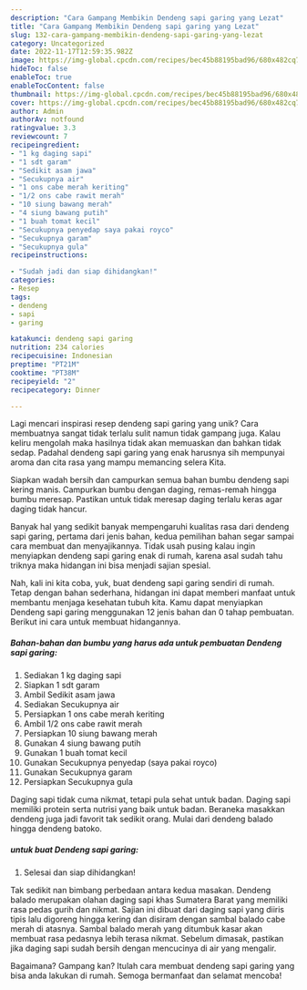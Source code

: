 ```yaml
---
description: "Cara Gampang Membikin Dendeng sapi garing yang Lezat"
title: "Cara Gampang Membikin Dendeng sapi garing yang Lezat"
slug: 132-cara-gampang-membikin-dendeng-sapi-garing-yang-lezat
category: Uncategorized
date: 2022-11-17T12:59:35.982Z
image: https://img-global.cpcdn.com/recipes/bec45b88195bad96/680x482cq70/dendeng-sapi-garing-foto-resep-utama.jpg
hideToc: false
enableToc: true
enableTocContent: false
thumbnail: https://img-global.cpcdn.com/recipes/bec45b88195bad96/680x482cq70/dendeng-sapi-garing-foto-resep-utama.jpg
cover: https://img-global.cpcdn.com/recipes/bec45b88195bad96/680x482cq70/dendeng-sapi-garing-foto-resep-utama.jpg
author: Admin
authorAv: notfound
ratingvalue: 3.3
reviewcount: 7
recipeingredient:
- "1 kg daging sapi"
- "1 sdt garam"
- "Sedikit asam jawa"
- "Secukupnya air"
- "1 ons cabe merah keriting"
- "1/2 ons cabe rawit merah"
- "10 siung bawang merah"
- "4 siung bawang putih"
- "1 buah tomat kecil"
- "Secukupnya penyedap saya pakai royco"
- "Secukupnya garam"
- "Secukupnya gula"
recipeinstructions:

- "Sudah jadi dan siap dihidangkan!"
categories:
- Resep
tags:
- dendeng
- sapi
- garing

katakunci: dendeng sapi garing 
nutrition: 234 calories
recipecuisine: Indonesian
preptime: "PT21M"
cooktime: "PT38M"
recipeyield: "2"
recipecategory: Dinner

---
```





Lagi mencari inspirasi resep dendeng sapi garing yang unik? Cara membuatnya sangat tidak terlalu sulit namun tidak gampang juga. Kalau keliru mengolah maka hasilnya tidak akan memuaskan dan bahkan tidak sedap. Padahal dendeng sapi garing yang enak harusnya sih mempunyai aroma dan cita rasa yang mampu memancing selera Kita.





Siapkan wadah bersih dan campurkan semua bahan bumbu dendeng sapi kering manis. Campurkan bumbu dengan daging, remas-remah hingga bumbu meresap. Pastikan untuk tidak meresap daging terlalu keras agar daging tidak hancur.

Banyak hal yang sedikit banyak mempengaruhi kualitas rasa dari dendeng sapi garing, pertama dari jenis bahan, kedua pemilihan bahan segar sampai cara membuat dan menyajikannya. Tidak usah pusing kalau ingin menyiapkan dendeng sapi garing enak di rumah, karena asal sudah tahu triknya maka hidangan ini bisa menjadi sajian spesial.






Nah, kali ini kita coba, yuk, buat dendeng sapi garing sendiri di rumah. Tetap dengan bahan sederhana, hidangan ini dapat memberi manfaat untuk membantu menjaga kesehatan tubuh kita. Kamu dapat menyiapkan Dendeng sapi garing menggunakan 12 jenis bahan dan 0 tahap pembuatan. Berikut ini cara untuk membuat hidangannya.

<!--inarticleads1-->

##### Bahan-bahan dan bumbu yang harus ada untuk pembuatan Dendeng sapi garing:

1. Sediakan 1 kg daging sapi
1. Siapkan 1 sdt garam
1. Ambil Sedikit asam jawa
1. Sediakan Secukupnya air
1. Persiapkan 1 ons cabe merah keriting
1. Ambil 1/2 ons cabe rawit merah
1. Persiapkan 10 siung bawang merah
1. Gunakan 4 siung bawang putih
1. Gunakan 1 buah tomat kecil
1. Gunakan Secukupnya penyedap (saya pakai royco)
1. Gunakan Secukupnya garam
1. Persiapkan Secukupnya gula


Daging sapi tidak cuma nikmat, tetapi pula sehat untuk badan. Daging sapi memiliki protein serta nutrisi yang baik untuk badan. Beraneka masakkan dendeng juga jadi favorit tak sedikit orang. Mulai dari dendeng balado hingga dendeng batoko. 

<!--inarticleads2-->

#####  untuk buat Dendeng sapi garing:


1. Selesai dan siap dihidangkan!

Tak sedikit nan bimbang perbedaan antara kedua masakan. Dendeng balado merupakan olahan daging sapi khas Sumatera Barat yang memiliki rasa pedas gurih dan nikmat. Sajian ini dibuat dari daging sapi yang diiris tipis lalu digoreng hingga kering dan disiram dengan sambal balado cabe merah di atasnya. Sambal balado merah yang ditumbuk kasar akan membuat rasa pedasnya lebih terasa nikmat. Sebelum dimasak, pastikan jika daging sapi sudah bersih dengan mencucinya di air yang mengalir. 

Bagaimana? Gampang kan? Itulah cara membuat dendeng sapi garing yang bisa anda lakukan di rumah. Semoga bermanfaat dan selamat mencoba!
